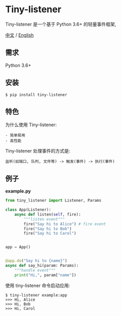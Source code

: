 # Tiny-listener

Tiny-listener 是一个基于 Python 3.6+ 的轻量事件框架, 

[中文](README-CN.md) / [English](README.md)

## 需求

Python 3.6+

## 安装

```shell
$ pip install tiny-listener
```

## 特色

为什么使用 Tiny-listener:

    - 简单易用
    - 高性能

Tiny-listener 处理事件的方式是:

    监听(如端口, 队列, 文件等) -> 触发(事件) -> 执行(事件)

## 例子

**example.py**

```python
from tiny_listener import Listener, Params

class App(Listener):
    async def listen(self, fire):
        """listen event"""
        fire("Say hi to Alice") # fire event
        fire("Say hi to Bob")
        fire("Say hi to Carol")


app = App()


@app.do("Say hi to {name}")
async def say_hi(param: Params):
    """handle event"""
    print("Hi,", param["name"])

```

使用 tiny-listener 命令启动应用:

```shell
$ tiny-listener example:app
>>> Hi, Alice
>>> Hi, Bob
>>> Hi, Carol
```
